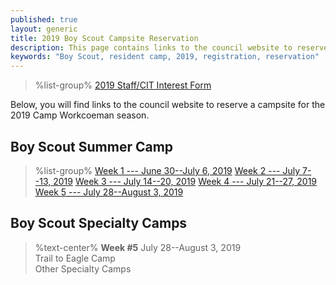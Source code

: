```yaml
---
published: true
layout: generic
title: 2019 Boy Scout Campsite Reservation
description: This page contains links to the council website to reserve campsites for the 2019 Camp Workcoeman season.
keywords: "Boy Scout, resident camp, 2019, registration, reservation"
---
```


> %list-group%
> <a href="https://docs.google.com/forms/u/2/d/e/1FAIpQLSdisFN4HJJKKY8jHmg2UYLYo8eJg19bDLQCyjSX8Mpp-SjyFA/viewform" class="list-group-item">2019 Staff/CIT Interest Form</a>

Below, you will find links to the council website to reserve a campsite for the 2019 Camp Workcoeman season.

## Boy Scout Summer Camp

> %list-group%
> <a href="https://ctrivers.org/event/2019-camp-workcoeman-week-1/9054" class="list-group-item">Week 1 --- June 30--July 6, 2019</a>
> <a href="https://ctrivers.org/event/2019-camp-workcoeman-week-2/9059" class="list-group-item">Week 2 --- July 7--13, 2019</a>
> <a href="https://ctrivers.org/event/2019-camp-workcoeman-week-3/9062" class="list-group-item">Week 3 --- July 14--20, 2019</a>
> <a href="https://ctrivers.org/event/2019-camp-workcoeman-week-4/9068" class="list-group-item">Week 4 --- July 21--27, 2019</a>
> <a href="https://ctrivers.org/event/2019-camp-workcoeman-week-5/9069" class="list-group-item">Week 5 --- July 28--August 3, 2019</a>

## Boy Scout Specialty Camps

> %text-center%
> **Week #5**
> July 28--August 3, 2019<br/>
> Trail to Eagle Camp<br/>
> Other Specialty Camps
